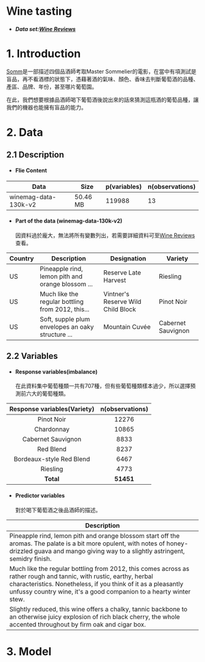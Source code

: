 # Ｗine tasting

* ##### Data set:[Wine Reviews](https://www.kaggle.com/zynicide/wine-reviews)

# 1. Introduction
[Somm](https://www.imdb.com/title/tt2204371/)是一部描述四個品酒師考取Master Sommelier的電影，在當中有項測試是盲品，再不看酒標的狀態下，憑藉著酒的氣味、顏色、香味去判斷葡萄酒的品種、產區、品牌、年份，甚至哪片葡萄園。

在此，我們想要根據品酒師喝下葡萄酒後說出來的話來猜測這瓶酒的葡萄品種，讓我們的機器也能擁有盲品的能力。

# 2. Data 

## 2.1 Description

- #### Flie Content

 | Data                 | Size     | p(variables) | n(observations) |
| -------------------- | -------- | ------------ | --------------- |
| winemag-data-130k-v2 | 50.46 MB | 119988       | 13              |

- #### Part of the data (winemag-data-130k-v2)

  因資料過於龐大，無法將所有變數列出，若需要詳細資料可至[Wine Reviews](https://www.kaggle.com/zynicide/wine-reviews)查看。

 | Country | Description                                       | Designation                        | Variety            |
| ------- | ------------------------------------------------- | ---------------------------------- | ------------------ |
| US      | Pineapple rind, lemon pith and orange blossom ... | Reserve Late Harvest               | Riesling           |
| US      | Much like the regular bottling from 2012, this... | Vintner's Reserve Wild Child Block | Pinot Noir         |
| US      | Soft, supple plum envelopes an oaky structure ... | Mountain Cuvée                     | Cabernet Sauvignon |



## 2.2 Variables

* #### Response variables(imbalance)

  在此資料集中葡萄種類一共有707種，但有些葡萄種類樣本過少，所以選擇預測前六大的葡萄種類。

 |Response variables(Variety)|n(observations)|
|:------:|:-:|
|Pinot Noir|12276|
|Chardonnay|10865|
|Cabernet Sauvignon|8833|
|Red Blend|8237|
|Bordeaux-style Red Blend|6467|
|Riesling|4773|
|**Total**|**51451**|

* #### Predictor variables

  對於喝下葡萄酒之後品酒師的描述。

 | Description                                                  |
| ------------------------------------------------------------ |
| Pineapple rind, lemon pith and orange blossom start off the aromas. The palate is a bit more opulent, with notes of honey-drizzled guava and mango giving way to a slightly astringent, semidry finish. |
| Much like the regular bottling from 2012, this comes across as rather rough and tannic, with rustic, earthy, herbal characteristics. Nonetheless, if you think of it as a pleasantly unfussy country wine, it's a good companion to a hearty winter stew. |
| Slightly reduced, this wine offers a chalky, tannic backbone to an otherwise juicy explosion of rich black cherry, the whole accented throughout by firm oak and cigar box. |

# 3. Model



